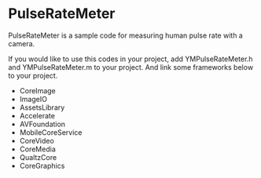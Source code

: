 # PulseRateMeter
PulseRateMeter is a sample code for measuring human pulse rate with a camera.

If you would like to use this codes in your project, add YMPulseRateMeter.h and YMPulseRateMeter.m to your project.
And link some frameworks below to your project.

* CoreImage
* ImageIO
* AssetsLibrary
* Accelerate
* AVFoundation
* MobileCoreService
* CoreVideo
* CoreMedia
* QualtzCore
* CoreGraphics
